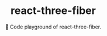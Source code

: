 <h1 align="center">react-three-fiber</h1>

<div align="center">

🎨 Code playground of react-three-fiber.

</div>
